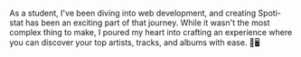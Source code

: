 
As a student, I've been diving into web development, and creating Spoti-stat has been an exciting part of that journey. While it wasn't the most complex thing to make, I poured my heart into crafting an experience where you can discover your top artists, tracks, and albums with ease. 🎵🖥️
